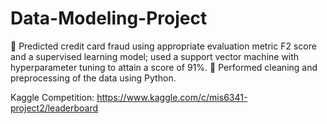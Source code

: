 # Data-Modeling-Project

 Predicted credit card fraud using appropriate evaluation metric F2 score and a supervised learning model; used a support vector
machine with hyperparameter tuning to attain a score of 91%.
 Performed cleaning and preprocessing of the data using Python.

Kaggle Competition: https://www.kaggle.com/c/mis6341-project2/leaderboard
